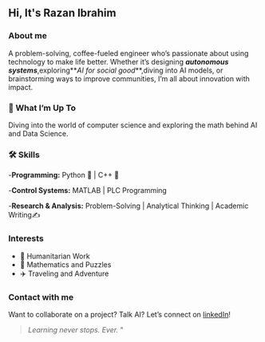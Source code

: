 ## Hi, It's Razan Ibrahim

### About me

A problem-solving, coffee-fueled engineer who’s passionate about using technology to make life better. Whether it’s designing _**autonomous systems**_,exploring**_AI for social good_**,diving into AI models, or brainstorming ways to improve communities, I’m all about innovation with impact.

### 🌟 What I’m Up To

Diving into the world of computer science and exploring the math behind AI and Data Science.

### 🛠️ Skills

-**Programming:** Python 🐍 | C++ 🤖

-**Control Systems:** MATLAB | PLC Programming

-**Research & Analysis:** Problem-Solving | Analytical Thinking | Academic Writing✍️

### Interests

- 🤝 Humanitarian Work
- 🔢 Mathematics and Puzzles
- ✈️ Traveling and Adventure

### Contact with me

Want to collaborate on a project? Talk AI? Let’s connect on [linkedIn](https://www.linkedin.com/in/razan-ibrahim-0aabb518b/)!

> _Learning never stops. Ever._ "
